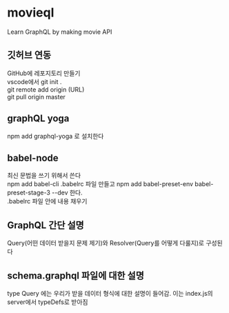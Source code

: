 # movieql
Learn GraphQL by making movie API

## 깃허브 연동
GitHub에 레포지토리 만들기  
vscode에서 git init .  
git remote add origin (URL)  
git pull origin master  

## graphQL yoga
npm add graphql-yoga 로 설치한다  

## babel-node
최신 문법을 쓰기 위해서 쓴다  
npm add babel-cli
.babelrc 파일 만들고 npm add babel-preset-env babel-preset-stage-3 --dev 한다.  
.babelrc 파일 안에 내용 채우기  

## GraphQL 간단 설명
Query(어떤 데이터 받을지 문제 제기)와 Resolver(Query를 어떻게 다룰지)로 구성된다  

## schema.graphql 파일에 대한 설명
type Query 에는 우리가 받을 데이터 형식에 대한 설명이 들어감. 이는 index.js의 server에서 typeDefs로 받아짐  